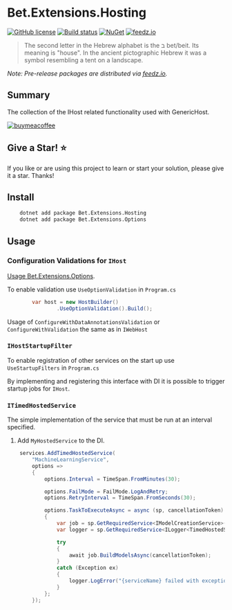 # Bet.Extensions.Hosting

[![GitHub license](https://img.shields.io/badge/license-MIT-blue.svg?style=flat-square)](https://raw.githubusercontent.com/kdcllc/Bet.Extensions/master/LICENSE)
[![Build status](https://ci.appveyor.com/api/projects/status/juk1eq7dy9l68mln?svg=true)](https://ci.appveyor.com/project/kdcllc/bet-extensions)
[![NuGet](https://img.shields.io/nuget/v/Bet.Extensions.Hosting.svg)](https://www.nuget.org/packages?q=Bet.Extensions.Hosting)
[![feedz.io](https://img.shields.io/badge/endpoint.svg?url=https://f.feedz.io/kdcllc/bet-extensions/shield/Bet.Extensions.Hosting/latest)](https://f.feedz.io/kdcllc/bet-extensions/packages/Bet.Extensions.Hosting/latest/download)

> The second letter in the Hebrew alphabet is the ב bet/beit. Its meaning is "house". In the ancient pictographic Hebrew it was a symbol resembling a tent on a landscape.

_Note: Pre-release packages are distributed via [feedz.io](https://f.feedz.io/kdcllc/bet-extensions/nuget/index.json)._

## Summary

The collection of the IHost related functionality used with GenericHost.

[![buymeacoffee](https://www.buymeacoffee.com/assets/img/custom_images/orange_img.png)](https://www.buymeacoffee.com/vyve0og)

## Give a Star! :star:

If you like or are using this project to learn or start your solution, please give it a star. Thanks!

## Install

```bash
    dotnet add package Bet.Extensions.Hosting
    dotnet add package Bet.Extensions.Options
```

## Usage

### Configuration Validations for `IHost`

[Usage Bet.Extensions.Options](../../src/Bet.Extensions.Options/README.md).

To enable validation use `UseOptionValidation` in `Program.cs`

```csharp
        var host = new HostBuilder()
                .UseOptionValidation().Build();
```

Usage of `ConfigureWithDataAnnotationsValidation` or `ConfigureWithValidation` the same as in `IWebHost`

### `IHostStartupFilter`

To enable registration of other services on the start up use `UseStartupFilters` in `Program.cs`

By implementing and registering this interface with DI it is possible to trigger startup jobs for `IHost`.

### `ITimedHostedService`

The simple implementation of the service that must be run at an interval specified.

1. Add `MyHostedService` to the DI.

```csharp
    services.AddTimedHostedService(
        "MachineLearningService",
        options =>
        {
            options.Interval = TimeSpan.FromMinutes(30);

            options.FailMode = FailMode.LogAndRetry;
            options.RetryInterval = TimeSpan.FromSeconds(30);

            options.TaskToExecuteAsync = async (sp, cancellationToken) =>
            {
                var job = sp.GetRequiredService<IModelCreationService>();
                var logger = sp.GetRequiredService<ILogger<TimedHostedService>>();

                try
                {
                    await job.BuildModelsAsync(cancellationToken);
                }
                catch (Exception ex)
                {
                    logger.LogError("{serviceName} failed with exception: {message}", nameof(TimedHostedService), ex.Message);
                }
            };
        });
```

